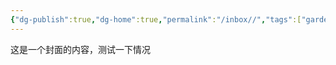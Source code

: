 ```yaml
---
{"dg-publish":true,"dg-home":true,"permalink":"/inbox//","tags":["gardenEntry"],"dgPassFrontmatter":true}
---
```



这是一个封面的内容，测试一下情况